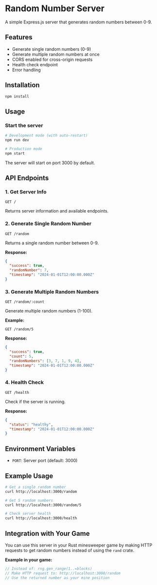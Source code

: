 # Random Number Server

A simple Express.js server that generates random numbers between 0-9.

## Features

- Generate single random numbers (0-9)
- Generate multiple random numbers at once
- CORS enabled for cross-origin requests
- Health check endpoint
- Error handling

## Installation

```bash
npm install
```

## Usage

### Start the server

```bash
# Development mode (with auto-restart)
npm run dev

# Production mode
npm start
```

The server will start on port 3000 by default.

## API Endpoints

### 1. Get Server Info
```
GET /
```
Returns server information and available endpoints.

### 2. Generate Single Random Number
```
GET /random
```
Returns a single random number between 0-9.

**Response:**
```json
{
  "success": true,
  "randomNumber": 7,
  "timestamp": "2024-01-01T12:00:00.000Z"
}
```

### 3. Generate Multiple Random Numbers
```
GET /random/:count
```
Generate multiple random numbers (1-100).

**Example:**
```
GET /random/5
```

**Response:**
```json
{
  "success": true,
  "count": 5,
  "randomNumbers": [3, 7, 1, 9, 4],
  "timestamp": "2024-01-01T12:00:00.000Z"
}
```

### 4. Health Check
```
GET /health
```
Check if the server is running.

**Response:**
```json
{
  "status": "healthy",
  "timestamp": "2024-01-01T12:00:00.000Z"
}
```

## Environment Variables

- `PORT`: Server port (default: 3000)

## Example Usage

```bash
# Get a single random number
curl http://localhost:3000/random

# Get 5 random numbers
curl http://localhost:3000/random/5

# Check server health
curl http://localhost:3000/health
```

## Integration with Your Game

You can use this server in your Rust minesweeper game by making HTTP requests to get random numbers instead of using the `rand` crate.

**Example in your game:**
```rust
// Instead of: rng.gen_range(1..=blocks)
// Make HTTP request to: http://localhost:3000/random
// Use the returned number as your mine position
```
